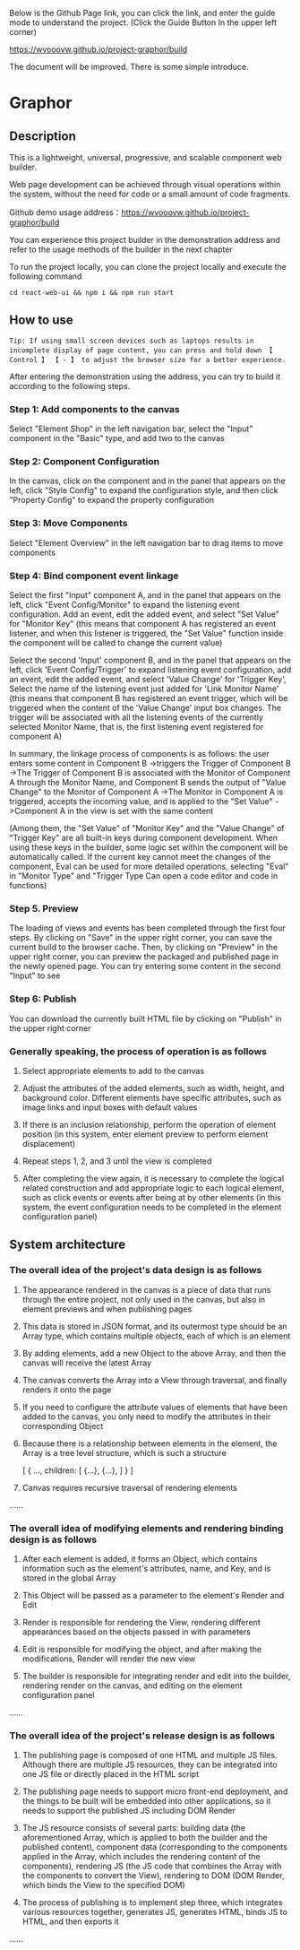 Below is the Github Page link, you can click the link, and enter the guide mode to understand the project. (Click the Guide Button In the upper left corner)

<https://wvooovw.github.io/project-graphor/build>


The document will be improved. There is some simple introduce.

# Graphor

## Description

This is a lightweight, universal, progressive, and scalable component web builder.

Web page development can be achieved through visual operations within the system, without the need for code or a small amount of code fragments.

Github demo usage address：<https://wvooovw.github.io/project-graphor/build>

You can experience this project builder in the demonstration address and refer to the usage methods of the builder in the next chapter

To run the project locally, you can clone the project locally and execute the following command

    cd react-web-ui && npm i && npm run start

## How to use

    Tip: If using small screen devices such as laptops results in incomplete display of page content, you can press and hold down 【 Control 】 【 - 】 to adjust the browser size for a better experience.

After entering the demonstration using the address, you can try to build it according to the following steps.

### Step 1: Add components to the canvas

Select "Element Shop" in the left navigation bar, select the "Input" component in the "Basic" type, and add two to the canvas

### Step 2: Component Configuration

In the canvas, click on the component and in the panel that appears on the left, click "Style Config" to expand the configuration style, and then click "Property Config" to expand the property configuration

### Step 3: Move Components

Select "Element Overview" in the left navigation bar to drag items to move components

### Step 4: Bind component event linkage

Select the first "Input" component A, and in the panel that appears on the left, click "Event Config/Monitor" to expand the listening event configuration. Add an event, edit the added event, and select "Set Value" for "Monitor Key" (this means that component A has registered an event listener, and when this listener is triggered, the "Set Value" function inside the component will be called to change the current value)

Select the second 'Input' component B, and in the panel that appears on the left, click 'Event Config/Trigger' to expand listening event configuration, add an event, edit the added event, and select 'Value Change' for 'Trigger Key', Select the name of the listening event just added for 'Link Monitor Name' (this means that component B has registered an event trigger, which will be triggered when the content of the 'Value Change' input box changes. The trigger will be associated with all the listening events of the currently selected Monitor Name, that is, the first listening event registered for component A)

In summary, the linkage process of components is as follows: the user enters some content in Component B ->triggers the Trigger of Component B ->The Trigger of Component B is associated with the Monitor of Component A through the Monitor Name, and Component B sends the output of "Value Change" to the Monitor of Component A ->The Monitor in Component A is triggered, accepts the incoming value, and is applied to the "Set Value" ->Component A in the view is set with the same content

(Among them, the "Set Value" of "Monitor Key" and the "Value Change" of "Trigger Key" are all built-in keys during component development. When using these keys in the builder, some logic set within the component will be automatically called. If the current key cannot meet the changes of the component, Eval can be used for more detailed operations, selecting "Eval" in "Monitor Type" and "Trigger Type Can open a code editor and code in functions)

### Step 5. Preview

The loading of views and events has been completed through the first four steps. By clicking on "Save" in the upper right corner, you can save the current build to the browser cache. Then, by clicking on "Preview" in the upper right corner, you can preview the packaged and published page in the newly opened page. You can try entering some content in the second "Input" to see

### Step 6: Publish

You can download the currently built HTML file by clicking on "Publish" in the upper right corner

### Generally speaking, the process of operation is as follows

1. Select appropriate elements to add to the canvas

2. Adjust the attributes of the added elements, such as width, height, and background color. Different elements have specific attributes, such as image links and input boxes with default values

3. If there is an inclusion relationship, perform the operation of element position (in this system, enter element preview to perform element displacement)

4. Repeat steps 1, 2, and 3 until the view is completed

5. After completing the view again, it is necessary to complete the logical related construction and add appropriate logic to each logical element, such as click events or events after being at by other elements (in this system, the event configuration needs to be completed in the element configuration panel)



## System architecture

### The overall idea of the project's data design is as follows

1. The appearance rendered in the canvas is a piece of data that runs through the entire project, not only used in the canvas, but also in element previews and when publishing pages

2. This data is stored in JSON format, and its outermost type should be an Array type, which contains multiple objects, each of which is an element

3. By adding elements, add a new Object to the above Array, and then the canvas will receive the latest Array

4. The canvas converts the Array into a View through traversal, and finally renders it onto the page

5. If you need to configure the attribute values of elements that have been added to the canvas, you only need to modify the attributes in their corresponding Object

6. Because there is a relationship between elements in the element, the Array is a tree level structure, which is such a structure

    [
      {
        ..., 
        children: [
          {...}, 
          {...}, 
        ]
      }
    ]

7. Canvas requires recursive traversal of rendering elements

......

### The overall idea of modifying elements and rendering binding design is as follows

1. After each element is added, it forms an Object, which contains information such as the element's attributes, name, and Key, and is stored in the global Array

2. This Object will be passed as a parameter to the element's Render and Edit

3. Render is responsible for rendering the View, rendering different appearances based on the objects passed in with parameters

4. Edit is responsible for modifying the object, and after making the modifications, Render will render the new view

5. The builder is responsible for integrating render and edit into the builder, rendering render on the canvas, and editing on the element configuration panel

......

### The overall idea of the project's release design is as follows

1. The publishing page is composed of one HTML and multiple JS files. Although there are multiple JS resources, they can be integrated into one JS file or directly placed in the HTML script

2. The publishing page needs to support micro front-end deployment, and the things to be built will be embedded into other applications, so it needs to support the published JS including DOM Render

3. The JS resource consists of several parts: building data (the aforementioned Array, which is applied to both the builder and the published content), component data (corresponding to the components applied in the Array, which includes the rendering content of the components), rendering JS (the JS code that combines the Array with the components to convert the View), rendering to DOM (DOM Render, which binds the View to the specified DOM)


4. The process of publishing is to implement step three, which integrates various resources together, generates JS, generates HTML, binds JS to HTML, and then exports it

......